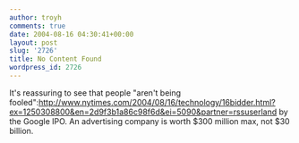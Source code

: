 ```yaml
---
author: troyh
comments: true
date: 2004-08-16 04:30:41+00:00
layout: post
slug: '2726'
title: No Content Found
wordpress_id: 2726
---
```


It's reassuring to see that people "aren't being fooled":http://www.nytimes.com/2004/08/16/technology/16bidder.html?ex=1250308800&en=2d9f3b1a86c98f6d&ei=5090&partner=rssuserland by the Google IPO. An advertising company is worth $300 million max, not $30 billion.
